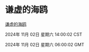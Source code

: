 # 谦虚的海鸥
[谦虚的海鸥](http://219.139.197.74:56308/qxdho/course/base/hotlink/index.php)

2024年 11月 02日 星期六 14:00:02 CST

2024年 11月 02日 星期六 06:00:02 GMT
